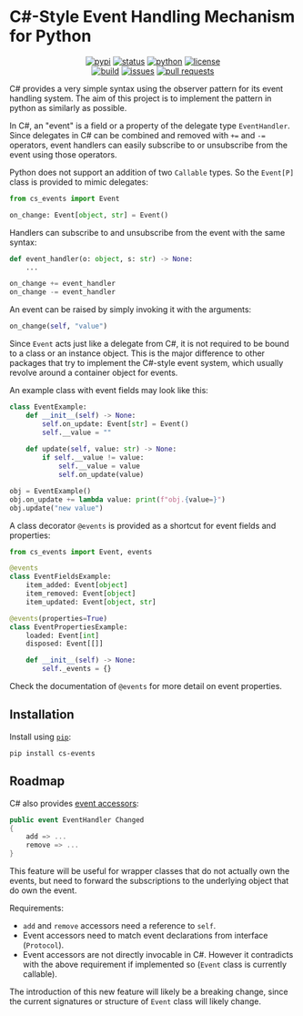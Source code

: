 # C#-Style Event Handling Mechanism for Python

<p align="center">
    <a href="https://pypi.org/project/cs-events/">
    <img alt="pypi"
    src="https://img.shields.io/pypi/v/cs-events" /></a>
    <a href="https://pypi.org/project/cs-events/">
    <img alt="status"
    src="https://img.shields.io/pypi/status/cs-events" /></a>
    <a href="https://www.python.org/downloads/">
    <img alt="python"
    src="https://img.shields.io/pypi/pyversions/cs-events" /></a>
    <a href="https://github.com/wise0704/python-cs-events/blob/master/LICENSE">
    <img alt="license"
    src="https://img.shields.io/pypi/l/cs-events" /></a>
    <br/>
    <a href="https://github.com/wise0704/python-cs-events/actions/workflows/python-package.yml">
    <img alt="build"
    src="https://img.shields.io/github/actions/workflow/status/wise0704/python-cs-events/python-package.yml" /></a>
    <a href="https://github.com/wise0704/python-cs-events/issues">
    <img alt="issues"
    src="https://img.shields.io/github/issues/wise0704/python-cs-events" /></a>
    <a href="https://github.com/wise0704/python-cs-events/pulls">
    <img alt="pull requests"
    src="https://img.shields.io/github/issues-pr-closed/wise0704/python-cs-events" /></a>
</p>

C# provides a very simple syntax using the observer pattern for its event handling system.
The aim of this project is to implement the pattern in python as similarly as possible.

In C#, an "event" is a field or a property of the delegate type `EventHandler`.
Since delegates in C# can be combined and removed with `+=` and `-=` operators,
event handlers can easily subscribe to or unsubscribe from the event using those operators.

Python does not support an addition of two `Callable` types.
So the `Event[P]` class is provided to mimic delegates:

```python
from cs_events import Event

on_change: Event[object, str] = Event()
```

Handlers can subscribe to and unsubscribe from the event with the same syntax:

```python
def event_handler(o: object, s: str) -> None:
    ...

on_change += event_handler
on_change -= event_handler
```

An event can be raised by simply invoking it with the arguments:

```python
on_change(self, "value")
```

Since `Event` acts just like a delegate from C#, it is not required to be bound to a class or an instance object.
This is the major difference to other packages that try to implement the C#-style event system, which usually revolve around a container object for events.

An example class with event fields may look like this:

```python
class EventExample:
    def __init__(self) -> None:
        self.on_update: Event[str] = Event()
        self.__value = ""
    
    def update(self, value: str) -> None:
        if self.__value != value:
            self.__value = value
            self.on_update(value)

obj = EventExample()
obj.on_update += lambda value: print(f"obj.{value=}")
obj.update("new value")
```

A class decorator `@events` is provided as a shortcut for event fields and
properties:

```python
from cs_events import Event, events

@events
class EventFieldsExample:
    item_added: Event[object]
    item_removed: Event[object]
    item_updated: Event[object, str]

@events(properties=True)
class EventPropertiesExample:
    loaded: Event[int]
    disposed: Event[[]]

    def __init__(self) -> None:
        self._events = {}
```

Check the documentation of `@events` for more detail on event properties.

## Installation

Install using [`pip`](https://pypi.org/project/pip/):

```console
pip install cs-events
```

## Roadmap

C# also provides [event accessors](https://learn.microsoft.com/en-us/dotnet/csharp/programming-guide/events/how-to-implement-custom-event-accessors):

```C#
public event EventHandler Changed
{
    add => ...
    remove => ...
}
```

This feature will be useful for wrapper classes that do not actually own the events, but need to forward the subscriptions to the underlying object that do own the event.

Requirements:

- `add` and `remove` accessors need a reference to `self`.
- Event accessors need to match event declarations from interface (`Protocol`).
- Event accessors are not directly invocable in C#. However it contradicts with the above requirement if implemented so (`Event` class is currently callable).

The introduction of this new feature will likely be a breaking change, since the current signatures or structure of `Event` class will likely change.
